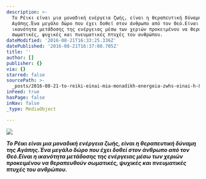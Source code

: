 ```yaml
---
description: >-
  Το Ρέικι είναι μια μοναδική ενέργεια ζωής, είναι η θεραπευτική δύναμη της
  Aγάπης.Ένα μεγάλο δώρο που έχει δοθεί στον άνθρωπο από τον Θεό.Είναι η
  ικανότητα μετάδοσης της ενέργειας μέσω των χεριών προκειμένου να θεραπευθούν
  σωματικές, ψυχικές και πνευματικές πτυχές του ανθρώπου.
dateModified: '2016-08-21T16:33:25.336Z'
datePublished: '2016-08-21T16:37:08.705Z'
title: ''
author: []
publisher: {}
via: {}
starred: false
sourcePath: >-
  _posts/2016-08-21-to-reiki-einai-mia-monadikh-energeia-zwhs-einai-h-8erapeyti.md
inFeed: true
hasPage: false
inNav: false
_type: MediaObject

---
```

![](https://the-grid-user-content.s3-us-west-2.amazonaws.com/2042536d-ba5c-4528-ba22-1935f291a8c4.jpg)

_**Το Ρέικι είναι μια μοναδική ενέργεια ζωής, είναι η θεραπευτική δύναμη της Aγάπης.Ένα μεγάλο δώρο που έχει δοθεί στον άνθρωπο από τον Θεό.Είναι η ικανότητα μετάδοσης της ενέργειας μέσω των χεριών προκειμένου να θεραπευθούν σωματικές, ψυχικές και πνευματικές πτυχές του ανθρώπου.**_